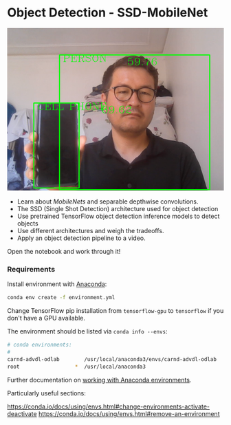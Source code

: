 # Object Detection - SSD-MobileNet

![](output_screenshot_30.03ddd.2023.png)


* Learn about *MobileNets* and separable depthwise convolutions.
* The SSD (Single Shot Detection) architecture used for object detection
* Use pretrained TensorFlow object detection inference models to detect objects
* Use different architectures and weigh the tradeoffs.
* Apply an object detection pipeline to a video.

Open the notebook and work through it!

### Requirements

Install environment with [Anaconda](https://www.continuum.io/downloads):

```sh
conda env create -f environment.yml
```

Change TensorFlow pip installation from `tensorflow-gpu` to `tensorflow` if you don't have a GPU available.

The environment should be listed via `conda info --envs`:

```sh
# conda environments:
#
carnd-advdl-odlab        /usr/local/anaconda3/envs/carnd-advdl-odlab
root                  *  /usr/local/anaconda3
```

Further documentation on [working with Anaconda environments](https://conda.io/docs/using/envs.html#managing-environments). 

Particularly useful sections:

https://conda.io/docs/using/envs.html#change-environments-activate-deactivate
https://conda.io/docs/using/envs.html#remove-an-environment



